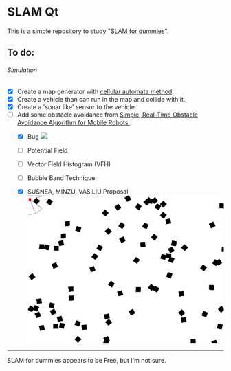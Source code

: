 # SLAM Qt

This is a simple repository to study "[SLAM for dummies](http://web.mit.edu/16.412j/www/html/Final%20Projects/Soren_project.ps)".

## To do:
###### Simulation
- [x] Create a map generator with [cellular automata method](http://www.roguebasin.com/index.php?title=Cellular_Automata_Method_for_Generating_Random_Cave-Like_Levels).
- [x] Create a vehicle than can run in the map and collide with it.
- [x] Create a 'sonar like' sensor to the vehicle.
- [ ] Add some obstacle avoidance from [Simple, Real-Time Obstacle Avoidance Algorithm for Mobile
Robots.](https://pdfs.semanticscholar.org/519e/790c8477cfb1d1a176e220f010d5ec5b1481.pdf)
  - [x] Bug
        ![](/doc/bug.gif)
  - [ ] Potential Field
  - [ ] Vector Field Histogram (VFH)
  - [ ] Bubble Band Technique
  - [x] SUSNEA, MINZU, VASILIU Proposal
        ![](/doc/proposal.gif)


---
SLAM for dummies appears to be Free, but I'm not sure.
